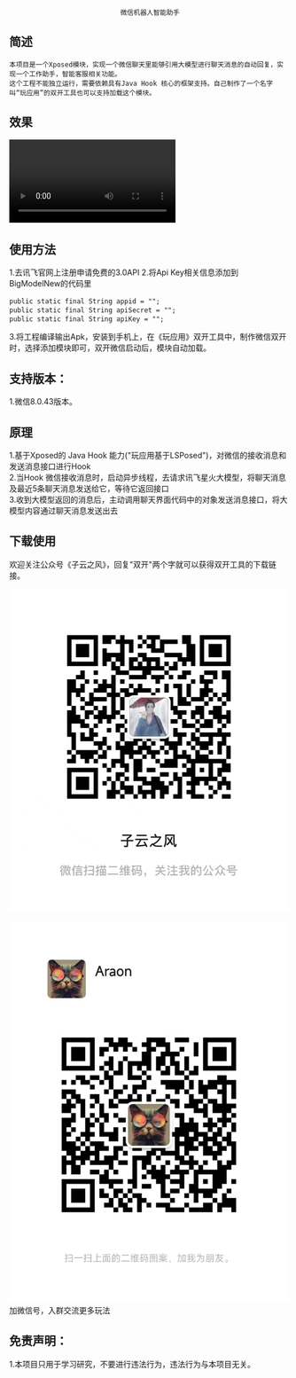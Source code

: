                                 微信机器人智能助手
## 简述
    本项目是一个Xposed模块，实现一个微信聊天里能够引用大模型进行聊天消息的自动回复，实现一个工作助手，智能客服相关功能。
    这个工程不能独立运行，需要依赖具有Java Hook 核心的框架支持。自己制作了一个名字叫“玩应用”的双开工具也可以支持加载这个模块。

## 效果
<video src="[视频链接](https://www.bilibili.com/video/BV1eC4y1k7P4/?vd_source=34b822263a923ff99088638112b51c0a)"></video>


## 使用方法 
1.去讯飞官网上注册申请免费的3.0API 
2.将Api Key相关信息添加到BigModelNew的代码里 
````
public static final String appid = "";
public static final String apiSecret = "";
public static final String apiKey = "";
```` 
3.将工程编译输出Apk，安装到手机上，在《玩应用》双开工具中，制作微信双开时，选择添加模块即可，双开微信启动后，模块自动加载。 



## 支持版本： 
1.微信8.0.43版本。

## 原理
1.基于Xposed的 Java Hook 能力("玩应用基于LSPosed")，对微信的接收消息和发送消息接口进行Hook  
2.当Hook 微信接收消息时，启动异步线程，去请求讯飞星火大模型，将聊天消息及最近5条聊天消息发送给它，等待它返回接口   
3.收到大模型返回的消息后，主动调用聊天界面代码中的对象发送消息接口，将大模型内容通过聊天消息发送出去 

## 下载使用
欢迎关注公众号《子云之风》，回复"双开"两个字就可以获得双开工具的下载链接。

![公众号](files/公众号.jpg "公众号")

![微信号](files/微信号.jpg "微信号")
加微信号，入群交流更多玩法

## 免责声明：
1.本项目只用于学习研究，不要进行违法行为，违法行为与本项目无关。
